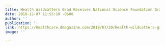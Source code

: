 ```yaml
---
title: Health Wildcatters Grad Receives National Science Foundation Grant
date: 2018-12-07 11:55:10 -0600
author: ''
publication: ''
link: https://healthcare.dmagazine.com/2018/07/20/health-wildcatters-grad-receives-national-science-foundation-grant/
image: ''

---
```

